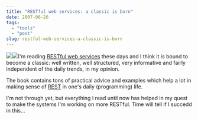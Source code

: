 ```yaml
---
title: "RESTful web services: a classic is born"
date: 2007-06-26
tags: 
  - "tools"
  - "post"
slug: restful-web-services-a-classic-is-born
---
```


[![](http://codeconsult.ch/bertrand/archives/images/21RnHizrtwL._AA_SL160_.jpg)](http://www.amazon.com/gp/product/0596529260?ie=UTF8&tag=bertrandswebl-20&linkCode=as2&camp=1789&creative=9325&creativeASIN=0596529260)![](http://www.assoc-amazon.com/e/ir?t=bertrandswebl-20&l=as2&o=1&a=0596529260)I'm reading [RESTful web services](http://www.amazon.com/gp/product/0596529260?ie=UTF8&tag=bertrandswebl-20&linkCode=as2&camp=1789&creative=9325&creativeASIN=0596529260) these days and I think it is bound to become a classic: well written, well structured, very informative and fairly independent of the daily trends, in my opinion.

The book contains tons of practical advice and examples which help a lot in making sense of [REST](http://en.wikipedia.org/wiki/Representational_State_Transfer) in one's daily (programming) life.

I'm not through yet, but everything I read until now has helped in my quest to make the systems I'm working on more RESTful. Time will tell if I succedd in this...
